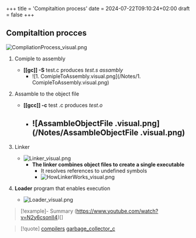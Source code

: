 +++
title = 'Compitaltion process'
date = 2024-07-22T09:10:24+02:00
draft = false
+++

## Compitaltion procces

![CompliationProcess_visual.png](/Notes/CompliationProcess_visual.png)
1. Comiple  to assembly 
	- **[[gc]]  -S** test.c produces *test.s assambly* 
		- ![1. ComipleToAssembly.visual.png](/Notes/1. ComipleToAssembly.visual.png) 
2. Assamble to the object file 
	- **[[gcc]] -c**  test .c produces *test.o*
		- ![AssambleObjectFile .visual.png](/Notes/AssambleObjectFile .visual.png)
			- 

3. Linker 
	- ![Linker_visual.png](/Notes/Linker_visual.png)
	  - **The linker combines object files to create a single executable** 
		  - It resolves references to undefined symbols 
		  - ![HowLinkerWorks_visual.png](/Notes/HowLinkerWorks_visual.png)
4. **Loader** program that enables execution 
	- ![Loader_visual.png](/Notes/Loader_visual.png)

>[!example]- Summary
> (https://www.youtube.com/watch?v=N2y6csonII4)[]

>[!quote] [compilers](/obisdian_ntoes/compilers.md) [garbage_collector_c](/obisdian_ntoes/notes_obsidian/Linux/Kernel/garbage_collector_c.md)